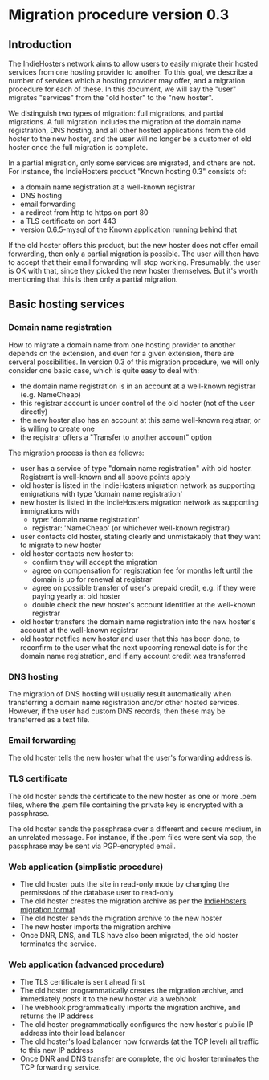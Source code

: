 # Migration procedure version 0.3

## Introduction

The IndieHosters network aims to allow users to easily migrate their hosted services from one hosting provider to another.
To this goal, we describe a number of services which a hosting provider may offer, and a migration procedure for each of these.
In this document, we will say the "user" migrates "services" from the "old hoster" to the "new hoster".

We distinguish two types of migration: full migrations, and partial migrations. A full migration includes the migration of
the domain name registration, DNS hosting, and all other hosted applications from the old hoster to the new hoster, and the user
will no longer be a customer of old hoster once the full migration is complete.

In a partial migration, only some services are migrated, and others are not. For instance, the IndieHosters product "Known hosting 0.3"
consists of:

* a domain name registration at a well-known registrar
* DNS hosting
* email forwarding
* a redirect from http to https on port 80
* a TLS certificate on port 443
* version 0.6.5-mysql of the Known application running behind that

If the old hoster offers this product, but the new hoster does not offer email forwarding, then only a partial migration is
possible. The user will then have to accept that their email forwarding will stop working. Presumably, the user is OK with
that, since they picked the new hoster themselves. But it's worth mentioning that this is then only a partial migration.

## Basic hosting services

### Domain name registration

How to migrate a domain name from one hosting provider to another depends on the extension, and even for a given extension, there
are serveral possibilities. In version 0.3 of this migration procedure, we will only consider one basic case, which is quite easy
to deal with:

* the domain name registration is in an account at a well-known registrar (e.g. NameCheap)
* this registrar account is under control of the old hoster (not of the user directly)
* the new hoster also has an account at this same well-known registrar, or is willing to create one
* the registrar offers a "Transfer to another account" option

The migration process is then as follows:

* user has a service of type "domain name registration" with old hoster. Registrant is well-known and all above points apply
* old hoster is listed in the IndieHosters migration network as supporting emigrations with type 'domain name registration'
* new hoster is listed in the IndieHosters migration network as supporting immigrations with
  * type: 'domain name registration'
  * registrar: 'NameCheap' (or whichever well-known registrar)
* user contacts old hoster, stating clearly and unmistakably that they want to migrate to new hoster
* old hoster contacts new hoster to:
  * confirm they will accept the migration
  * agree on compensation for registration fee for months left until the domain is up for renewal at registrar
  * agree on possible transfer of user's prepaid credit, e.g. if they were paying yearly at old hoster
  * double check the new hoster's account identifier at the well-known registrar
* old hoster transfers the domain name registration into the new hoster's account at the well-known registrar
* old hoster notifies new hoster and user that this has been done, to reconfirm to the user what the next upcoming renewal date
is for the domain name registration, and if any account credit was transferred

### DNS hosting

The migration of DNS hosting will usually result automatically when transferring a domain name registration and/or other hosted
services. However, if the user had custom DNS records, then these may be transferred as a text file.

### Email forwarding

The old hoster tells the new hoster what the user's forwarding address is.

### TLS certificate

The old hoster sends the certificate to the new hoster as one or more .pem files, where the .pem file containing the private key is
encrypted with a passphrase.

The old hoster sends the passphrase over a different and secure medium, in an unrelated message. For instance, if the .pem files were sent via
scp, the passphrase may be sent via PGP-encrypted email.

### Web application (simplistic procedure)

* The old hoster puts the site in read-only mode by changing the permissions of the database user to read-only
* The old hoster creates the migration archive as per the [IndieHosters migration format](migration-format.md)
* The old hoster sends the migration archive to the new hoster
* The new hoster imports the migration archive
* Once DNR, DNS, and TLS have also been migrated, the old hoster terminates the service.

### Web application (advanced procedure)

* The TLS certificate is sent ahead first
* The old hoster programmatically creates the migration archive, and immediately *posts* it to the new hoster via a webhook
* The webhook programmatically imports the migration archive, and returns the IP address
* The old hoster programmatically configures the new hoster's public IP address into their load balancer
* The old hoster's load balancer now forwards (at the TCP level) all traffic to this new IP address
* Once DNR and DNS transfer are complete, the old hoster terminates the TCP forwarding service.


